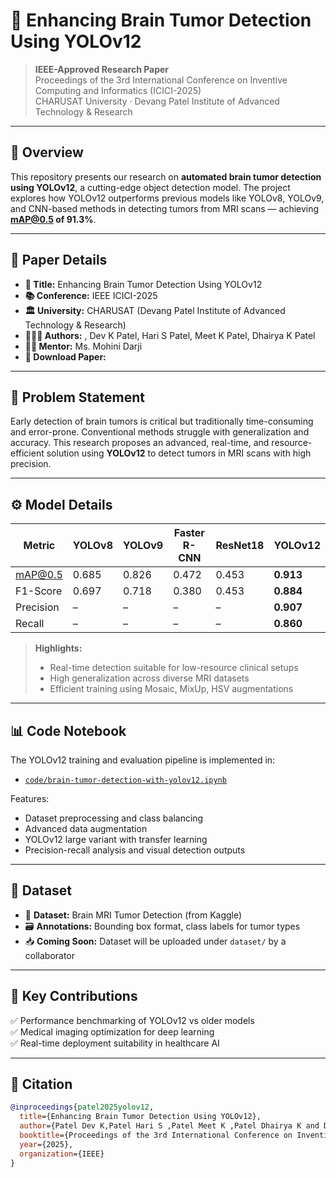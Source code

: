 # 🧠 Enhancing Brain Tumor Detection Using YOLOv12

> **IEEE-Approved Research Paper**  
> Proceedings of the 3rd International Conference on Inventive Computing and Informatics (ICICI-2025)  
> CHARUSAT University · Devang Patel Institute of Advanced Technology & Research

---

## 📌 Overview

This repository presents our research on **automated brain tumor detection using YOLOv12**, a cutting-edge object detection model. The project explores how YOLOv12 outperforms previous models like YOLOv8, YOLOv9, and CNN-based methods in detecting tumors from MRI scans — achieving **mAP@0.5 of 91.3%**.

---

## 🧾 Paper Details

- **📄 Title:** Enhancing Brain Tumor Detection Using YOLOv12  
- **📚 Conference:** IEEE ICICI-2025  
- **🏛️ University:** CHARUSAT (Devang Patel Institute of Advanced Technology & Research)  
- **🧑‍🤝‍🧑 Authors:** , Dev K Patel, Hari S Patel, Meet K Patel, Dhairya K Patel 
- **👩‍🏫 Mentor:** Ms. Mohini Darji  
- **📎 Download Paper:** 

---

## 🧠 Problem Statement

Early detection of brain tumors is critical but traditionally time-consuming and error-prone. Conventional methods struggle with generalization and accuracy. This research proposes an advanced, real-time, and resource-efficient solution using **YOLOv12** to detect tumors in MRI scans with high precision.

---

## ⚙️ Model Details

| Metric        | YOLOv8 | YOLOv9 | Faster R-CNN | ResNet18 | **YOLOv12** |
|---------------|--------|--------|--------------|----------|-------------|
| mAP@0.5       | 0.685  | 0.826  | 0.472        | 0.453    | **0.913**   |
| F1-Score      | 0.697  | 0.718  | 0.380        | 0.453    | **0.884**   |
| Precision     | –      | –      | –            | –        | **0.907**   |
| Recall        | –      | –      | –            | –        | **0.860**   |

> **Highlights:**
> - Real-time detection suitable for low-resource clinical setups  
> - High generalization across diverse MRI datasets  
> - Efficient training using Mosaic, MixUp, HSV augmentations

---

## 📊 Code Notebook

The YOLOv12 training and evaluation pipeline is implemented in:
- [`code/brain-tumor-detection-with-yolov12.ipynb`](code/brain-tumor-detection-with-yolov12.ipynb)

Features:
- Dataset preprocessing and class balancing  
- Advanced data augmentation  
- YOLOv12 large variant with transfer learning  
- Precision-recall analysis and visual detection outputs

---

## 📁 Dataset

- 📌 **Dataset:** Brain MRI Tumor Detection (from Kaggle)  
- 🗃️ **Annotations:** Bounding box format, class labels for tumor types  
- 📥 **Coming Soon:** Dataset will be uploaded under `dataset/` by a collaborator

---

## 🔬 Key Contributions

✅ Performance benchmarking of YOLOv12 vs older models  
✅ Medical imaging optimization for deep learning  
✅ Real-time deployment suitability in healthcare AI  

---

## 📜 Citation

```bibtex
@inproceedings{patel2025yolov12,
  title={Enhancing Brain Tumor Detection Using YOLOv12},
  author={Patel Dev K,Patel Hari S ,Patel Meet K ,Patel Dhairya K and Darji Mohini},
  booktitle={Proceedings of the 3rd International Conference on Inventive Computing and Informatics (ICICI)},
  year={2025},
  organization={IEEE}
}

